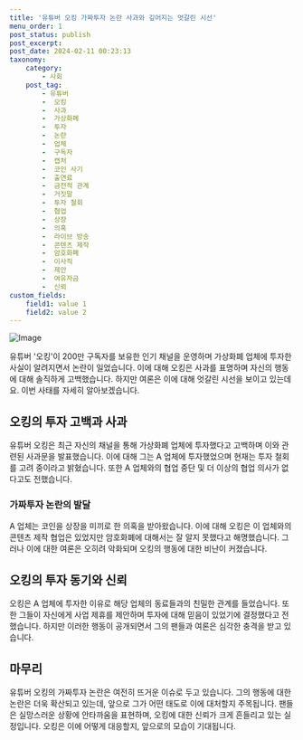 ```yaml
---
title: '유튜버 오킹 가짜투자 논란 사과와 깊어지는 엇갈린 시선'
menu_order: 1
post_status: publish
post_excerpt: 
post_date: 2024-02-11 00:23:13
taxonomy:
    category:
        - 사회
    post_tag:
        - 유튜버
        -  오킹
        -  사과
        -  가상화폐
        -  투자
        -  논란
        -  업체
        -  구독자
        -  캡처
        -  코인 사기
        -  출연료
        -  금전적 관계
        -  거짓말
        -  투자 철회
        -  협업
        -  상장
        -  의혹
        -  라이브 방송
        -  콘텐츠 제작
        -  암호화폐
        -  이사직
        -  제안
        -  여유자금
        -  신뢰
custom_fields:
    field1: value 1
    field2: value 2
---
```


![Image](https://imgnews.pstatic.net/image/081/2024/02/10/0003429700_001_20240210110701151.png?type=w647)

유튜버 '오킹'이 200만 구독자를 보유한 인기 채널을 운영하며 가상화폐 업체에 투자한 사실이 알려지면서 논란이 일었습니다. 이에 대해 오킹은 사과를 표명하며 자신의 행동에 대해 솔직하게 고백했습니다. 하지만 여론은 이에 대해 엇갈린 시선을 보이고 있는데요. 이번 사태를 자세히 알아보겠습니다.
## 오킹의 투자 고백과 사과
유튜버 오킹은 최근 자신의 채널을 통해 가상화폐 업체에 투자했다고 고백하며 이와 관련된 사과문을 발표했습니다. 이에 대해 그는 A 업체에 투자했었으며 현재는 투자 철회를 고려 중이라고 밝혔습니다. 또한 A 업체와의 협업 중단 및 더 이상의 협업 의사가 없다고도 전했습니다.
### 가짜투자 논란의 발달
A 업체는 코인을 상장을 미끼로 한 의혹을 받아왔습니다. 이에 대해 오킹은 이 업체와의 콘텐츠 제작 협업은 있었지만 암호화폐에 대해서는 잘 알지 못했다고 해명했습니다. 그러나 이에 대한 여론은 오히려 악화되며 오킹의 행동에 대한 비난이 커졌습니다.
## 오킹의 투자 동기와 신뢰
오킹은 A 업체에 투자한 이유로 해당 업체의 동료들과의 친밀한 관계를 들었습니다. 또한 그들이 자신에게 사업 제휴를 제안하며 투자에 대해 믿음이 있었기에 결정했다고 전했습니다. 하지만 이러한 행동이 공개되면서 그의 팬들과 여론은 심각한 충격을 받고 있습니다.
## 마무리
유튜버 오킹의 가짜투자 논란은 여전히 뜨거운 이슈로 두고 있습니다. 그의 행동에 대한 논란은 더욱 확산되고 있는데, 앞으로 그가 어떤 태도로 이에 대처할지 주목됩니다. 팬들은 실망스러운 상황에 안타까움을 표현하며, 오킹에 대한 신뢰가 크게 흔들리고 있는 실정입니다. 오킹은 이에 어떻게 대응할지, 앞으로의 모습이 기대됩니다.
